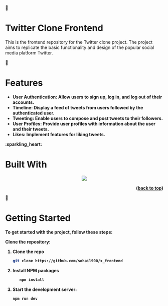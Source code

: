 
:sparkling_heart: <h1>Twitter Clone Frontend</h1>

This is the frontend repository for the Twitter clone project. 
The project aims to replicate the basic functionality and design of the popular social media platform Twitter.

:sparkling_heart: <h1> Features</h1>
<ul>
<li><b>User Authentication:<b/> Allow users to sign up, log in, and log out of their accounts.</li>
<li><b>Timeline:</b> Display a feed of tweets from users followed by the authenticated user.</li>
<li><b>Tweeting:</b> Enable users to compose and post tweets to their followers.</li>
<li><b>User Profiles:</b> Provide user profiles with information about the user and their tweets.</li>
<li><b>Likes:</b> Implement features for liking tweets.</li>
</ul>
:sparkling_heart: <h1>Built With</h1>
<p align="center">
  <a href="https://skillicons.dev">
    <img src="https://skillicons.dev/icons?i=react,redux,typescript,sass,npm" />
  </a>
</p>

<p align="right">(<a href="#readme-top">back to top</a>)</p>

<!-- GETTING STARTED -->

:sparkling_heart: <h1>Getting Started</h1>

To get started with the project, follow these steps:

Clone the repository:

1. Clone the repo
    ```sh
    git clone https://github.com/sohail900/x_frontend
    ```
2. Install NPM packages
    ```sh
       npm install
    ```
3. Start the development server:
    ```sh
    npm run dev
    ```

